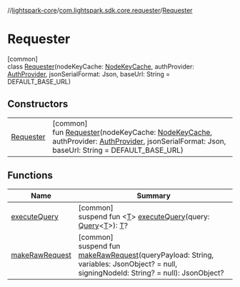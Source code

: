 //[lightspark-core](../../../index.md)/[com.lightspark.sdk.core.requester](../index.md)/[Requester](index.md)

# Requester

[common]\
class [Requester](index.md)(nodeKeyCache: [NodeKeyCache](../../com.lightspark.sdk.core.crypto/-node-key-cache/index.md), authProvider: [AuthProvider](../../com.lightspark.sdk.core.auth/-auth-provider/index.md), jsonSerialFormat: Json, baseUrl: String = DEFAULT_BASE_URL)

## Constructors

| | |
|---|---|
| [Requester](-requester.md) | [common]<br>fun [Requester](-requester.md)(nodeKeyCache: [NodeKeyCache](../../com.lightspark.sdk.core.crypto/-node-key-cache/index.md), authProvider: [AuthProvider](../../com.lightspark.sdk.core.auth/-auth-provider/index.md), jsonSerialFormat: Json, baseUrl: String = DEFAULT_BASE_URL) |

## Functions

| Name | Summary |
|---|---|
| [executeQuery](execute-query.md) | [common]<br>suspend fun &lt;[T](execute-query.md)&gt; [executeQuery](execute-query.md)(query: [Query](../-query/index.md)&lt;[T](execute-query.md)&gt;): [T](execute-query.md)? |
| [makeRawRequest](make-raw-request.md) | [common]<br>suspend fun [makeRawRequest](make-raw-request.md)(queryPayload: String, variables: JsonObject? = null, signingNodeId: String? = null): JsonObject? |
